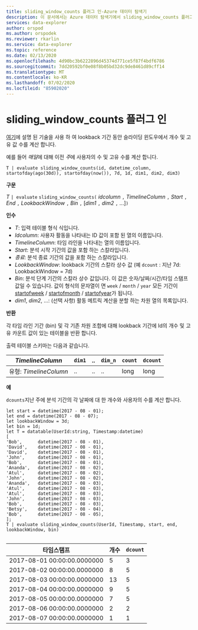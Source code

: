```yaml
---
title: sliding_window_counts 플러그 인-Azure 데이터 탐색기
description: 이 문서에서는 Azure 데이터 탐색기에서 sliding_window_counts 플러그 인을 설명 합니다.
services: data-explorer
author: orspod
ms.author: orspodek
ms.reviewer: rkarlin
ms.service: data-explorer
ms.topic: reference
ms.date: 02/13/2020
ms.openlocfilehash: 4d90bc3b6222896d45374d771ce5f87f4bdf6786
ms.sourcegitcommit: 7dd20592bf0e08f8b05bd32dc9de8461d89cff14
ms.translationtype: MT
ms.contentlocale: ko-KR
ms.lasthandoff: 07/02/2020
ms.locfileid: "85902020"
---
```

# <a name="sliding_window_counts-plugin"></a>sliding_window_counts 플러그 인

[여기](samples.md#perform-aggregations-over-a-sliding-window)에 설명 된 기술을 사용 하 여 lookback 기간 동안 슬라이딩 윈도우에서 개수 및 고유 값 수를 계산 합니다.

예를 들어 *매일*에 대해 이전 *주*에 사용자의 수 및 고유 수를 계산 합니다. 

```kusto
T | evaluate sliding_window_counts(id, datetime_column, startofday(ago(30d)), startofday(now()), 7d, 1d, dim1, dim2, dim3)
```

**구문**

*T* `| evaluate` `sliding_window_counts(` *idcolumn* `,` *TimelineColumn* `,` *Start* `,` *End* `,` *LookbackWindow* `,` *Bin* `,` [*dim1* `,` *dim2* `,` ...]`)`

**인수**

* *T*: 입력 테이블 형식 식입니다.
* *Idcolumn*: 사용자 활동을 나타내는 ID 값이 포함 된 열의 이름입니다. 
* *TimelineColumn*: 타임 라인을 나타내는 열의 이름입니다.
* *Start*: 분석 시작 기간의 값을 포함 하는 스칼라입니다.
* *종료*: 분석 종료 기간의 값을 포함 하는 스칼라입니다.
* *LookbackWindow*: lookback 기간의 스칼라 상수 값 (예 `dcount` : 지난 7d: LookbackWindow = 7d)
* *Bin*: 분석 단계 기간의 스칼라 상수 값입니다. 이 값은 숫자/날짜/시간/타임 스탬프 값일 수 있습니다. 값이 형식의 문자열이 면 `week` / `month` / `year` 모든 기간이 [startofweek](startofweekfunction.md) / [startofmonth](startofmonthfunction.md) / [startofyear](startofyearfunction.md)가 됩니다. 
* *dim1*, *dim2*, ...: (선택 사항) 활동 메트릭 계산을 분할 하는 차원 열의 목록입니다.

**반환**

각 타임 라인 기간 (bin) 및 각 기존 차원 조합에 대해 lookback 기간에 Id의 개수 및 고유 카운트 값이 있는 테이블을 반환 합니다.

출력 테이블 스키마는 다음과 같습니다.

|*TimelineColumn*|`dim1`|..|`dim_n`|`count`|`dcount`|
|---|---|---|---|---|---|
|유형: *TimelineColumn*|..|..|..|long|long|


**예**

`dcounts`지난 주에 분석 기간의 각 날짜에 대 한 개수와 사용자의 수를 계산 합니다. 

```kusto
let start = datetime(2017 - 08 - 01);
let end = datetime(2017 - 08 - 07); 
let lookbackWindow = 3d;  
let bin = 1d;
let T = datatable(UserId:string, Timestamp:datetime)
[
'Bob',      datetime(2017 - 08 - 01), 
'David',    datetime(2017 - 08 - 01), 
'David',    datetime(2017 - 08 - 01), 
'John',     datetime(2017 - 08 - 01), 
'Bob',      datetime(2017 - 08 - 01), 
'Ananda',   datetime(2017 - 08 - 02),  
'Atul',     datetime(2017 - 08 - 02), 
'John',     datetime(2017 - 08 - 02), 
'Ananda',   datetime(2017 - 08 - 03), 
'Atul',     datetime(2017 - 08 - 03), 
'Atul',     datetime(2017 - 08 - 03), 
'John',     datetime(2017 - 08 - 03), 
'Bob',      datetime(2017 - 08 - 03), 
'Betsy',    datetime(2017 - 08 - 04), 
'Bob',      datetime(2017 - 08 - 05), 
];
T | evaluate sliding_window_counts(UserId, Timestamp, start, end, lookbackWindow, bin)


```

|타임스탬프|개수|`dcount`|
|---|---|---|
|2017-08-01 00:00:00.0000000|5|3|
|2017-08-02 00:00:00.0000000|8|5|
|2017-08-03 00:00:00.0000000|13|5|
|2017-08-04 00:00:00.0000000|9|5|
|2017-08-05 00:00:00.0000000|7|5|
|2017-08-06 00:00:00.0000000|2|2|
|2017-08-07 00:00:00.0000000|1|1|